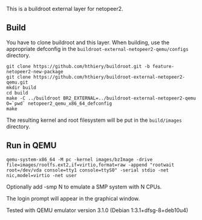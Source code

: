 This is a buildroot external layer for netopeer2.

## Build

You have to clone buildroot and this layer. When building, use the
appropriate defconfig in the `buildroot-external-netopeer2-qemu/configs`
directory.

```
git clone https://github.com/hthiery/buildroot.git -b feature-netopeer2-new-package
git clone https://github.com/hthiery/buildroot-external-netopeer2-qemu.git
mkdir build
cd build
make -C ../buildroot BR2_EXTERNAL=../buildroot-external-netopeer2-qemu O=`pwd` netopeer2_qemu_x86_64_defconfig
make
```

The resulting kernel and root filesystem will be put in the
`build/images` directory.

## Run in QEMU

```
qemu-system-x86_64 -M pc -kernel images/bzImage -drive file=images/rootfs.ext2,if=virtio,format=raw -append "rootwait root=/dev/vda console=tty1 console=ttyS0" -serial stdio -net nic,model=virtio -net user
```

Optionally add -smp N to emulate a SMP system with N CPUs.

The login prompt will appear in the graphical window.

Tested with QEMU emulator version 3.1.0 (Debian 1:3.1+dfsg-8+deb10u4)
